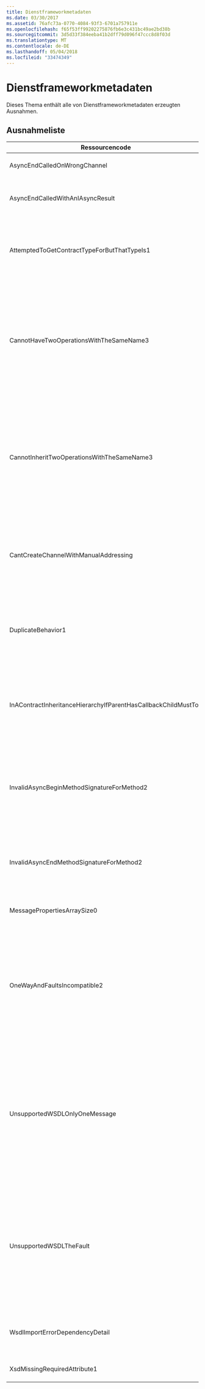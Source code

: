 ```yaml
---
title: Dienstframeworkmetadaten
ms.date: 03/30/2017
ms.assetid: 76afc73a-0770-4084-93f3-6701a757911e
ms.openlocfilehash: f65f53ff99202275876fb6e3c431bc49ae2bd38b
ms.sourcegitcommit: 3d5d33f384eeba41b2dff79d096f47ccc8d8f03d
ms.translationtype: MT
ms.contentlocale: de-DE
ms.lasthandoff: 05/04/2018
ms.locfileid: "33474349"
---
```

# <a name="service-framework-metadata"></a>Dienstframeworkmetadaten
Dieses Thema enthält alle von Dienstframeworkmetadaten erzeugten Ausnahmen.  
  
## <a name="exception-list"></a>Ausnahmeliste  
  
|Ressourcencode|Ressourcenzeichenfolge|  
|-------------------|---------------------|  
|AsyncEndCalledOnWrongChannel|Async End hat einen Aufruf auf dem falschen Kanal platziert.|  
|AsyncEndCalledWithAnIAsyncResult|Async End hat einen Aufruf mit einem IAsyncResult-Wert aus einer anderen Begin-Methode platziert.|  
|AttemptedToGetContractTypeForButThatTypeIs1|Es wurde versucht, den Vertragstyp für das angegebene Element abzurufen. Der Typ ist jedoch kein ServiceContract und vererbt keinen ServiceContract.|  
|CannotHaveTwoOperationsWithTheSameName3|Es können keine zwei Vorgänge im selben Vertrag mit dem gleichen Namen bestehen. Die angegebenen Methoden im angegebenen Typ verstoßen gegen diese Regel. Ändern Sie den Namen eines der Vorgänge, indem Sie den Methodennamen ändern oder indem Sie die Name-Eigenschaft von OperationContractAttribute verwenden.|  
|CannotInheritTwoOperationsWithTheSameName3|Es können keine zwei Vorgänge mit dem gleichen Namen vererbt werden. Der angegebene Vorgang aus den angegebenen Verträgen verstößt gegen diese Regel. Ändern Sie den Namen eines der Vorgänge, indem Sie den Methodennamen ändern oder indem Sie die Name-Eigenschaft von OperationContractAttribute verwenden.|  
|CantCreateChannelWithManualAddressing|Es ist nicht möglich, einen Kanal für einen Vertrag zu erstellen, für den das Anforderung/Antwort-Prinzip und eine Bindung für die manuelle Adressierung erforderlich sind, der jedoch nur die Duplexkommunikation unterstützt.|  
|DuplicateBehavior1|Der Wert kann der Auflistung nicht hinzugefügt werden. Die Auflistung enthält bereits ein Element des angegebenen Typs. Die Auflistung unterstützt jedoch nur eine Instanz jedes Typs.|  
|InAContractInheritanceHierarchyIfParentHasCallbackChildMustToo|Da der angegebene Basisdienstvertrag einen angegebenen Rückrufvertrag aufweist, muss der angegebene abgeleitete Dienstvertrag ebenfalls entweder den angegebenen Typ oder einen abgeleiteten Typ als Rückrufvertrag angeben.|  
|InvalidAsyncBeginMethodSignatureForMethod2|Ungültige Signatur der async-Begin-Methode für die angegebene Methode in ServiceContract-Typ. Die Begin-Methode muss einen AsyncCallback und ein Objekt als die beiden letzten Argumente annehmen und ein IAsyncResult zurückgeben.|  
|InvalidAsyncEndMethodSignatureForMethod2|Ungültige Signatur der async-End-Methode für die angegebene Methode in ServiceContract-Typ. Die End-Methode muss ein IAsyncResult als letztes Argument annehmen.|  
|MessagePropertiesArraySize0|Das übergebene Array kann nicht alle Eigenschaften in dieser Auflistung aufnehmen.|  
|OneWayAndFaultsIncompatible2|Die angegebene Methode im angegebenen Typ ist als IsOneWay=true gekennzeichnet und deklariert mindestens ein FaultContractAttribute. Unidirektionale Methoden können FaultContractAttributes nicht deklarieren. Ändern Sie IsOneWay in False, oder entfernen Sie die FaultContractAttributes, um den Fehler zu beheben.|  
|UnsupportedWSDLOnlyOneMessage|Nicht unterstützte Web Services Description Language (WSDL). Bei Fehlernachrichten wird nur ein Nachrichtenteil unterstützt. Diese Fehlermeldung verweist auf mehr als einen Nachrichtenteil. Wenn Sie über Bearbeitungszugriff für die WSDL-Datei verfügen, können Sie das Problem beheben, indem Sie die zusätzlichen Nachrichtenteile entfernen, sodass die Fehlernachricht nur auf einen Teil verweist.|  
|UnsupportedWSDLTheFault|Nicht unterstützte Web Services Description Language (WSDL). Der Fehlernachrichtenteil muss auf ein Element verweisen. Diese Fehlermeldung verweist nicht auf ein Element. Wenn Sie über Bearbeitungszugriff für das WSDL-Dokument verfügen, können Sie das Problem beheben, indem Sie mit dem element-Attribut auf ein Schemaelement verweisen.|  
|WsdlImportErrorDependencyDetail|Fehler beim Importieren des angegebenen Elements, von dem der andere angegebene Wert abhängt. Der Xpath wird ebenfalls angegeben.|  
|XsdMissingRequiredAttribute1|Das angegebene erforderliche Attribut ist nicht vorhanden.|
